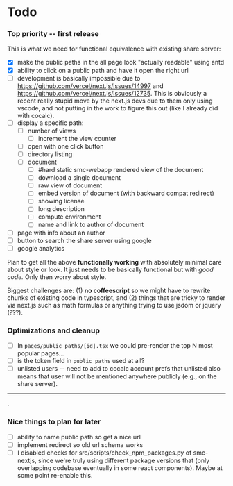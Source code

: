 # Todo

### Top priority -- first release

This is what we need for functional equivalence with existing share server:

- [x] make the public paths in the all page look "actually readable" using antd
- [x] ability to click on a public path and have it open the right url
- [ ] development is basically impossible due to https://github.com/vercel/next.js/issues/14997 and https://github.com/vercel/next.js/issues/12735.  This is obviously a recent really stupid move by the next.js devs due to them only using vscode, and not putting in the work to figure this out (like I already did with cocalc). 
- [ ] display a specific path:
  - [ ] number of views
    - [ ] increment the view counter
  - [ ] open with one click button
  - [ ] directory listing
  - [ ] document
    - [ ] #hard static smc-webapp rendered view of the document
    - [ ] download a single document
    - [ ] raw view of document
    - [ ] embed version of document (with backward compat redirect)
    - [ ] showing license
    - [ ] long description
    - [ ] compute environment
    - [ ] name and link to author of document
- [ ] page with info about an author
- [ ] button to search the share server using google
- [ ] google analytics

Plan to get all the above **functionally working** with absolutely minimal care about style or look.  It just needs to be basically functional but with _good code._  Only then worry about style.

Biggest challenges are: (1) **no coffeescript** so we might have to rewrite chunks of existing code in typescript, and (2) things that are tricky to render via next.js such as math formulas or anything trying to use jsdom or jquery (???).

### Optimizations and cleanup

- [ ]  In `pages/public_paths/[id].tsx`  we could pre-render the top N most popular pages...
- [ ] is the token field in `public_paths`  used at all? 
- [ ] unlisted users -- need to add to cocalc account prefs that unlisted also means that user will not be mentioned anywhere publicly (e.g., on the share server). 

---

.

### Nice things to plan for later

- [ ] ability to name public path so get a nice url
- [ ] implement redirect so old url schema works
- [ ] I disabled checks for  src/scripts/check\_npm\_packages.py of smc-nextjs, since we're truly using different package versions that (only overlapping codebase eventually in some react components).   Maybe at some point re-enable this.
